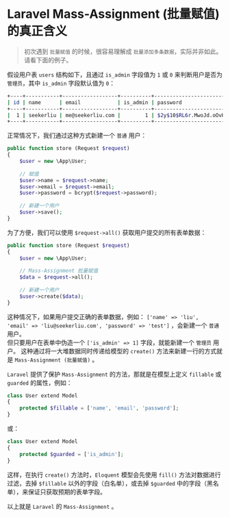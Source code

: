 # Laravel Mass-Assignment (批量赋值) 的真正含义

> 初次遇到 `批量赋值` 的时候，很容易理解成 `批量添加多条数据`，实际并非如此。请看下面的例子。

假设用户表 `users` 结构如下，且通过 `is_admin` 字段值为 `1` 或 `0` 来判断用户是否为 `管理员`，其中 `is_admin` 字段默认值为 `0`：
```bash
+----+-----------+------------------+----------+--------------------------------------------------------------+
| id | name      | email            | is_admin | password                                                     |
+----+-----------+------------------+----------+--------------------------------------------------------------+
|  1 | seekerliu | me@seekerliu.com |        1 | $2y$10$RL6r.MwoJd.oOvKRYhUpmeQI6hUpoG/KgGNhA6X5JrRqfVbooCs92 |
+----+-----------+------------------+----------+--------------------------------------------------------------+
```
正常情况下，我们通过这种方式新建一个 `普通` 用户：
```php
public function store (Request $request)
{
    $user = new \App\User;
		
    // 赋值
    $user->name = $request->name;
    $user->email = $request->email;
    $user->password = bcrypt($request->password);
		
    // 新建一个用户
    $user->save();
}
```

为了方便，我们可以使用 `$request->all()` 获取用户提交的所有表单数据：
```php
public function store (Request $request)
{
    $user = new \App\User;
		
    // Mass-Assignment 批量赋值
    $data = $request->all();   
		
    // 新建一个用户
    $user->create($data);
}
```
这种情况下，如果用户提交正确的表单数据，例如： `['name' => 'liu', 'email' => 'liu@seekerliu.com', 'password' => 'test']` ，会新建一个 `普通` 用户。  
但只要用户在表单中伪造一个 `['is_admin' => 1]` 字段，就能新建一个 `管理员` 用户。
这种通过将一大堆数据同时传递给模型的 `create()` 方法来新建一行的方式就是 `Mass-Assignment (批量赋值)` 。

`Laravel` 提供了保护 `Mass-Assignment` 的方法，那就是在模型上定义 `fillable` 或 `guarded` 的属性，例如：
```php
class User extend Model
{
    protected $fillable = ['name', 'email', 'password'];
}
```
或：
```php
class User extend Model
{
    protected $guarded = ['is_admin'];
}
```
这样，在执行 `create()` 方法时，`Eloquent` 模型会先使用 `fill()` 方法对数据进行过滤，去掉 `$fillable` 以外的字段（白名单），或去掉 `$guarded` 中的字段（黑名单），来保证只获取预期的表单字段。

以上就是 `Laravel` 的 `Mass-Assignment` 。
